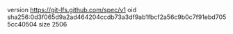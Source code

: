 version https://git-lfs.github.com/spec/v1
oid sha256:0d3f065d9a2ad464204ccdb73a3df9ab1fbcf2a56c9b0c7f91ebd7055cc40504
size 2506
